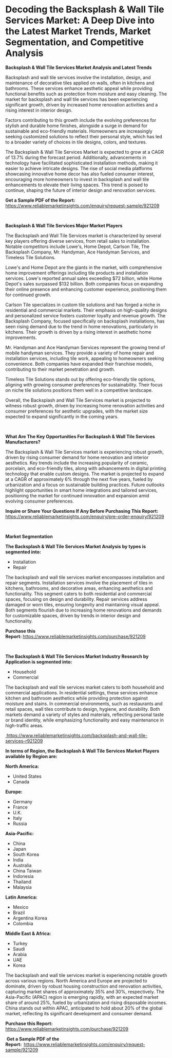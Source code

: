 <p><h1>Decoding the Backsplash & Wall Tile Services Market: A Deep Dive into the Latest Market Trends, Market Segmentation, and Competitive Analysis</h1></p><p><strong>Backsplash & Wall Tile Services Market Analysis and Latest Trends</strong></p>
<p><p>Backsplash and wall tile services involve the installation, design, and maintenance of decorative tiles applied on walls, often in kitchens and bathrooms. These services enhance aesthetic appeal while providing functional benefits such as protection from moisture and easy cleaning. The market for backsplash and wall tile services has been experiencing significant growth, driven by increased home renovation activities and a rising interest in interior design.</p><p>Factors contributing to this growth include the evolving preferences for stylish and durable home finishes, alongside a surge in demand for sustainable and eco-friendly materials. Homeowners are increasingly seeking customized solutions to reflect their personal style, which has led to a broader variety of choices in tile designs, colors, and textures.</p><p>The Backsplash & Wall Tile Services Market is expected to grow at a CAGR of 13.7% during the forecast period. Additionally, advancements in technology have facilitated sophisticated installation methods, making it easier to achieve intricate designs. The rise of social media platforms showcasing innovative home decor has also fueled consumer interest, encouraging more homeowners to invest in backsplash and wall tile enhancements to elevate their living spaces. This trend is poised to continue, shaping the future of interior design and renovation services.</p></p>
<p><strong>Get a Sample PDF of the Report:&nbsp;</strong> <a href="https://www.reliablemarketinsights.com/enquiry/request-sample/921209?utm_campaign=3299&utm_medium=2&utm_source=Github&utm_content=ia&utm_term=18042025&utm_id=backsplash-wall-tile-services">https://www.reliablemarketinsights.com/enquiry/request-sample/921209</a></p>
<p>&nbsp;</p>
<p><strong>Backsplash & Wall Tile Services Major Market Players</strong></p>
<p><p>The Backsplash and Wall Tile Services market is characterized by several key players offering diverse services, from retail sales to installation. Notable competitors include Lowe's, Home Depot, Carlson Tile, The Backsplash Company, Mr. Handyman, Ace Handyman Services, and Timeless Tile Solutions.</p><p>Lowe's and Home Depot are the giants in the market, with comprehensive home improvement offerings including tile products and installation services. Lowe's reported annual sales exceeding $72 billion, while Home Depot's sales surpassed $132 billion. Both companies focus on expanding their online presence and enhancing customer experience, positioning them for continued growth.</p><p>Carlson Tile specializes in custom tile solutions and has forged a niche in residential and commercial markets. Their emphasis on high-quality designs and personalized service fosters customer loyalty and revenue growth. The Backsplash Company, focused specifically on backsplash installations, has seen rising demand due to the trend in home renovations, particularly in kitchens. Their growth is driven by a rising interest in aesthetic home improvements.</p><p>Mr. Handyman and Ace Handyman Services represent the growing trend of mobile handyman services. They provide a variety of home repair and installation services, including tile work, appealing to homeowners seeking convenience. Both companies have expanded their franchise models, contributing to their market penetration and growth.</p><p>Timeless Tile Solutions stands out by offering eco-friendly tile options, aligning with growing consumer preferences for sustainability. Their focus on niche tile solutions positions them well in a competitive landscape.</p><p>Overall, the Backsplash and Wall Tile Services market is projected to witness robust growth, driven by increasing home renovation activities and consumer preferences for aesthetic upgrades, with the market size expected to expand significantly in the coming years.</p></p>
<p>&nbsp;</p>
<p><strong>What Are The Key Opportunities For Backsplash & Wall Tile Services Manufacturers?</strong></p>
<p><p>The Backsplash & Wall Tile Services market is experiencing robust growth, driven by rising consumer demand for home renovation and interior aesthetics. Key trends include the increasing popularity of ceramic, porcelain, and eco-friendly tiles, along with advancements in digital printing technology that enable custom designs. The market is projected to expand at a CAGR of approximately 6% through the next five years, fueled by urbanization and a focus on sustainable building practices. Future outlooks highlight opportunities in smart home integrations and tailored services, positioning the market for continued innovation and expansion amid evolving consumer preferences.</p></p>
<p><strong>Inquire or Share Your Questions If Any Before Purchasing This Report:</strong> <a href="https://www.reliablemarketinsights.com/enquiry/pre-order-enquiry/921209?utm_campaign=3299&utm_medium=2&utm_source=Github&utm_content=ia&utm_term=18042025&utm_id=backsplash-wall-tile-services">https://www.reliablemarketinsights.com/enquiry/pre-order-enquiry/921209</a></p>
<p>&nbsp;</p>
<p><strong>Market Segmentation</strong></p>
<p><strong>The Backsplash & Wall Tile Services Market Analysis by types is segmented into:</strong></p>
<p><ul><li>Installation</li><li>Repair</li></ul></p>
<p><p>The backsplash and wall tile services market encompasses installation and repair segments. Installation services involve the placement of tiles in kitchens, bathrooms, and decorative areas, enhancing aesthetics and functionality. This segment caters to both residential and commercial spaces, focusing on design and durability. Repair services address damaged or worn tiles, ensuring longevity and maintaining visual appeal. Both segments flourish due to increasing home renovations and demands for customizable spaces, driven by trends in interior design and functionality.</p></p>
<p><strong>Purchase this Report:&nbsp;</strong><a href="https://www.reliablemarketinsights.com/purchase/921209?utm_campaign=3299&utm_medium=2&utm_source=Github&utm_content=ia&utm_term=18042025&utm_id=backsplash-wall-tile-services">https://www.reliablemarketinsights.com/purchase/921209</a></p>
<p>&nbsp;</p>
<p><strong>The Backsplash & Wall Tile Services Market Industry Research by Application is segmented into:</strong></p>
<p><ul><li>Household</li><li>Commercial</li></ul></p>
<p><p>The backsplash and wall tile services market caters to both household and commercial applications. In residential settings, these services enhance kitchen and bathroom aesthetics while providing protection against moisture and stains. In commercial environments, such as restaurants and retail spaces, wall tiles contribute to design, hygiene, and durability. Both markets demand a variety of styles and materials, reflecting personal taste or brand identity, while emphasizing functionality and easy maintenance in high-traffic areas.</p></p>
<p><a href="https://www.reliablemarketinsights.com/backsplash-and-wall-tile-services-r921209?utm_campaign=3299&utm_medium=2&utm_source=Github&utm_content=ia&utm_term=18042025&utm_id=backsplash-wall-tile-services">&nbsp;https://www.reliablemarketinsights.com/backsplash-and-wall-tile-services-r921209</a></p>
<p><strong>In terms of Region, the Backsplash & Wall Tile Services Market Players available by Region are:</strong></p>
<p>
    <p> <strong> North America: </strong>
        <ul>
            <li>United States</li>
            <li>Canada</li>
        </ul>
        </p> 
    <p> <strong> Europe: </strong>
        <ul>
            <li>Germany</li>
            <li>France</li>
            <li>U.K.</li>
            <li>Italy</li>
            <li>Russia</li>
        </ul>
        </p> 
    <p> <strong> Asia-Pacific: </strong>
        <ul>
            <li>China</li>
            <li>Japan</li>
            <li>South Korea</li>
            <li>India</li>
            <li>Australia</li>
            <li>China Taiwan</li>
            <li>Indonesia</li>
            <li>Thailand</li>
            <li>Malaysia</li>
        </ul>
        </p> 
    <p> <strong> Latin America: </strong>
        <ul>
            <li>Mexico</li>
            <li>Brazil</li>
            <li>Argentina Korea</li>
            <li>Colombia</li>
        </ul>
        </p> 
    <p> <strong> Middle East & Africa: </strong>
        <ul>
            <li>Turkey</li>
            <li>Saudi</li>
            <li>Arabia</li>
            <li>UAE</li>
            <li>Korea</li>
        </ul>
    </p>
    </p>
<p><p>The backsplash and wall tile services market is experiencing notable growth across various regions. North America and Europe are projected to dominate, driven by robust housing construction and renovation activities, capturing market shares of approximately 35% and 30%, respectively. The Asia-Pacific (APAC) region is emerging rapidly, with an expected market share of around 25%, fueled by urbanization and rising disposable incomes. China stands out within APAC, anticipated to hold about 20% of the global market, reflecting its significant development and consumer demand.</p></p>
<p><strong>Purchase this Report: </strong><a href="https://www.reliablemarketinsights.com/purchase/921209?utm_campaign=3299&utm_medium=2&utm_source=Github&utm_content=ia&utm_term=18042025&utm_id=backsplash-wall-tile-services">https://www.reliablemarketinsights.com/purchase/921209</a></p>
<p>&nbsp;<strong>Get a Sample PDF of the Report:&nbsp;&nbsp;</strong><a href="https://www.reliablemarketinsights.com/enquiry/request-sample/921209?utm_campaign=3299&utm_medium=2&utm_source=Github&utm_content=ia&utm_term=18042025&utm_id=backsplash-wall-tile-services">https://www.reliablemarketinsights.com/enquiry/request-sample/921209</a></p>
<p><strong></strong></p>
<p><p></p><p></p><p></p></p>